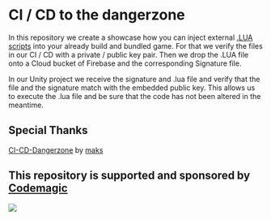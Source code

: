 # CI / CD to the dangerzone
In this repository we create a showcase how you can inject external [.LUA scripts](https://www.moonsharp.org/) into your already build and
bundled game. For that we verify the files in our CI / CD with a private / public key pair. Then we drop the .LUA file onto a Cloud bucket of Firebase and the corresponding Signature file.

In our Unity project we receive the signature and .lua file and verify that the file and the signature match with the embedded public key. This allows us to execute the .lua file and be sure that the code has not been altered in the meantime. 

## Special Thanks
[CI-CD-Dangerzone](https://github.com/codemagic-ci-cd/ci_to_dangerzone) by [maks](https://github.com/maks)

## This repository is supported and sponsored by [Codemagic](https://codemagic.io/)
<img src="https://media.githubusercontent.com/media/Flutter-Explained/ci_to_dangerzone_unity/main/images/codemagic.png"/>

